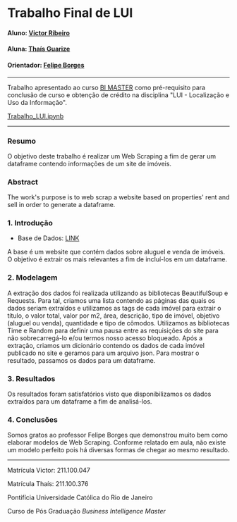 <!-- antes de enviar a versão final, solicitamos que todos os comentários, colocados para orientação ao aluno, sejam removidos do arquivo -->
# Trabalho Final de LUI

#### Aluno: [Victor Ribeiro](https://github.com/victorgrrtj)
#### Aluna: [Thaís Guarize](https://github.com/victorgrrtj)
#### Orientador: [Felipe Borges](https://github.com/link_do_github)

---

Trabalho apresentado ao curso [BI MASTER](https://ica.puc-rio.ai/bi-master) como pré-requisito para conclusão de curso e obtenção de crédito na disciplina "LUI - Localização e Uso da Informação".

[Trabalho_LUI.ipynb](https://github.com/victorgrrtj/lui_work/blob/main/Trabalho_LUI.ipynb)

---

### Resumo

<!-- trocar o texto abaixo pelo resumo do trabalho, em português -->

O objetivo deste trabalho é realizar um Web Scraping a fim de gerar um dataframe contendo informações de um site de imóveis. 

### Abstract <!-- Opcional! Caso não aplicável, remover esta seção -->

<!-- trocar o texto abaixo pelo resumo do trabalho, em inglês -->

The work's purpose is to web scrap a website based on properties' rent and sell in order to generate a dataframe.

### 1. Introdução

- Base de Dados: [LINK](https://www.dfimoveis.com.br/aluguel/df/todos/imoveis)

A base é um website que contém dados sobre aluguel e venda de imóveis. O objetivo é extrair os mais relevantes a fim de incluí-los em um dataframe.

### 2. Modelagem

A extração dos dados foi realizada utilizando as bibliotecas BeautifulSoup e Requests. Para tal, criamos uma lista contendo as páginas das quais os dados seriam extraídos e utilizamos as tags de cada imóvel para extrair o título, o valor total, valor por m2, área, descrição, tipo de imóvel, objetivo (aluguel ou venda), quantidade e tipo de cômodos. Utilizamos as bibliotecas Time e Random para definir uma pausa entre as requisições do site para não sobrecarregá-lo e/ou termos nosso acesso bloqueado. Após a extração, criamos um dicionário contendo os dados de cada imóvel publicado no site e geramos para um arquivo json. Para mostrar o resultado, passamos os dados para um dataframe.

### 3. Resultados

Os resultados foram satisfatórios visto que disponibilizamos os dados extraídos para um dataframe a fim de analisá-los.

### 4. Conclusões

Somos gratos ao professor Felipe Borges que demonstrou muito bem como elaborar modelos de Web Scraping. Conforme relatado em aula, não existe um modelo perfeito pois há diversas formas de chegar ao mesmo resultado.

---

Matrícula Victor: 211.100.047

Matrícula Thaís: 211.100.376

Pontifícia Universidade Católica do Rio de Janeiro

Curso de Pós Graduação *Business Intelligence Master*
